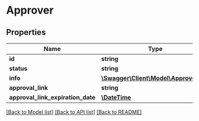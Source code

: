 # Approver

## Properties
Name | Type | Description | Notes
------------ | ------------- | ------------- | -------------
**id** | **string** |  | 
**status** | **string** |  | 
**info** | [**\Swagger\Client\Model\ApproverInfo**](ApproverInfo.md) |  | 
**approval_link** | **string** |  | [optional] 
**approval_link_expiration_date** | [**\DateTime**](\DateTime.md) |  | [optional] 

[[Back to Model list]](../../README.md#documentation-for-models) [[Back to API list]](../../README.md#documentation-for-api-endpoints) [[Back to README]](../../README.md)

